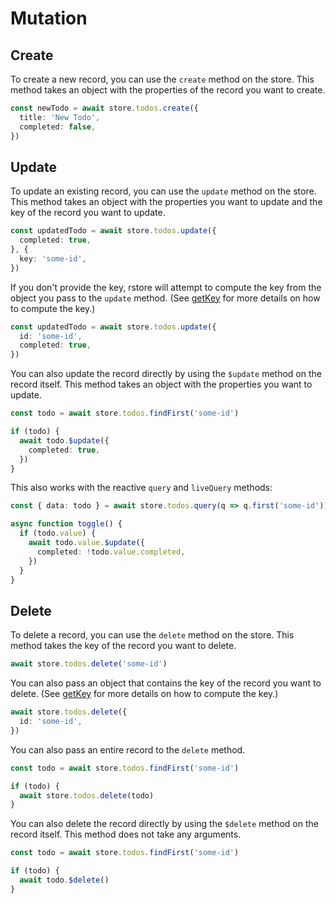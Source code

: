 # Mutation

## Create

To create a new record, you can use the `create` method on the store. This method takes an object with the properties of the record you want to create.

```ts
const newTodo = await store.todos.create({
  title: 'New Todo',
  completed: false,
})
```

## Update

To update an existing record, you can use the `update` method on the store. This method takes an object with the properties you want to update and the key of the record you want to update.

```ts
const updatedTodo = await store.todos.update({
  completed: true,
}, {
  key: 'some-id',
})
```

If you don't provide the key, rstore will attempt to compute the key from the object you pass to the `update` method. (See [getKey](../model/model.md#item-key) for more details on how to compute the key.)

```ts
const updatedTodo = await store.todos.update({
  id: 'some-id',
  completed: true,
})
```

You can also update the record directly by using the `$update` method on the record itself. This method takes an object with the properties you want to update.

```ts
const todo = await store.todos.findFirst('some-id')

if (todo) {
  await todo.$update({
    completed: true,
  })
}
```

This also works with the reactive `query` and `liveQuery` methods:

```ts
const { data: todo } = await store.todos.query(q => q.first('some-id'))

async function toggle() {
  if (todo.value) {
    await todo.value.$update({
      completed: !todo.value.completed,
    })
  }
}
```

## Delete

To delete a record, you can use the `delete` method on the store. This method takes the key of the record you want to delete.

```ts
await store.todos.delete('some-id')
```

You can also pass an object that contains the key of the record you want to delete. (See [getKey](../model/model.md#item-key) for more details on how to compute the key.)

```ts
await store.todos.delete({
  id: 'some-id',
})
```

You can also pass an entire record to the `delete` method.

```ts
const todo = await store.todos.findFirst('some-id')

if (todo) {
  await store.todos.delete(todo)
}
```

You can also delete the record directly by using the `$delete` method on the record itself. This method does not take any arguments.

```ts
const todo = await store.todos.findFirst('some-id')

if (todo) {
  await todo.$delete()
}
```
